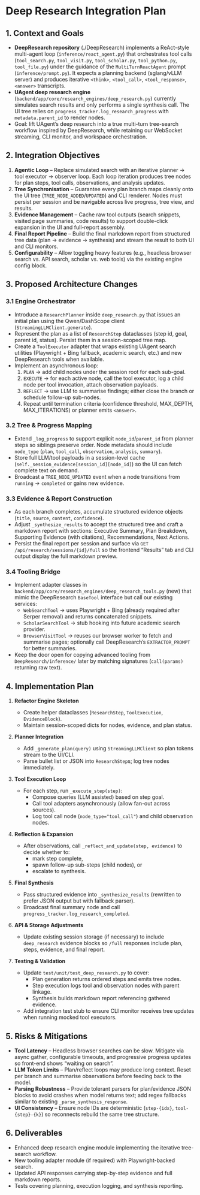 # Deep Research Integration Plan

## 1. Context and Goals

- **DeepResearch repository** (./DeepResearch) implements a ReAct-style multi-agent loop (`inference/react_agent.py`) that orchestrates tool calls (`tool_search.py`, `tool_visit.py`, `tool_scholar.py`, `tool_python.py`, `tool_file.py`) under the guidance of the `MultiTurnReactAgent` prompt (`inference/prompt.py`). It expects a planning backend (sglang/vLLM server) and produces iterative `<think>`, `<tool_call>`, `<tool_response>`, `<answer>` transcripts.
- **UAgent deep research engine** (`backend/app/core/research_engines/deep_research.py`) currently simulates search results and only performs a single synthesis call. The UI tree relies on `progress_tracker.log_research_progress` with `metadata.parent_id` to render nodes.
- Goal: lift UAgent’s deep research into a true multi-turn tree-search workflow inspired by DeepResearch, while retaining our WebSocket streaming, CLI monitor, and workspace orchestration.

## 2. Integration Objectives

1. **Agentic Loop** – Replace simulated search with an iterative planner → tool executor → observer loop. Each loop iteration produces tree nodes for plan steps, tool calls, observations, and analysis updates.
2. **Tree Synchronisation** – Guarantee every plan branch maps cleanly onto the UI tree (`TREE_NODE_ADDED`/`UPDATED`) and CLI renderer. Nodes must persist per session and be navigable across live progress, tree view, and results.
3. **Evidence Management** – Cache raw tool outputs (search snippets, visited page summaries, code results) to support double-click expansion in the UI and full-report assembly.
4. **Final Report Pipeline** – Build the final markdown report from structured tree data (plan → evidence → synthesis) and stream the result to both UI and CLI monitors.
5. **Configurability** – Allow toggling heavy features (e.g., headless browser search vs. API search, scholar vs. web tools) via the existing engine config block.

## 3. Proposed Architecture Changes

### 3.1 Engine Orchestrator
- Introduce a `ResearchPlanner` inside `deep_research.py` that issues an initial plan using the Qwen/DashScope client (`StreamingLLMClient.generate`).
- Represent the plan as a list of `ResearchStep` dataclasses (step id, goal, parent id, status). Persist them in a session-scoped tree map.
- Create a `ToolExecutor` adapter that wraps existing UAgent search utilities (Playwright + Bing fallback, academic search, etc.) and new DeepResearch tools when available.
- Implement an asynchronous loop:
  1. `PLAN` → add child nodes under the session root for each sub-goal.
  2. `EXECUTE` → for each active node, call the tool executor, log a child node per tool invocation, attach observation payloads.
  3. `REFLECT` → use LLM to summarise findings; either close the branch or schedule follow-up sub-nodes.
  4. Repeat until termination criteria (confidence threshold, MAX_DEPTH, MAX_ITERATIONS) or planner emits `<answer>`.

### 3.2 Tree & Progress Mapping
- Extend `_log_progress` to support explicit `node_id`/`parent_id` from planner steps so siblings preserve order. Node metadata should include `node_type` (`plan`, `tool_call`, `observation`, `analysis`, `summary`).
- Store full LLM/tool payloads in a session-level cache (`self._session_evidence[session_id][node_id]`) so the UI can fetch complete text on demand.
- Broadcast a `TREE_NODE_UPDATED` event when a node transitions from `running` → `completed` or gains new evidence.

### 3.3 Evidence & Report Construction
- As each branch completes, accumulate structured evidence objects (`title`, `source`, `content`, `confidence`).
- Adjust `_synthesize_results` to accept the structured tree and craft a markdown report with sections: Executive Summary, Plan Breakdown, Supporting Evidence (with citations), Recommendations, Next Actions.
- Persist the final report per session and surface via `GET /api/research/sessions/{id}/full` so the frontend “Results” tab and CLI output display the full markdown preview.

### 3.4 Tooling Bridge
- Implement adapter classes in `backend/app/core/research_engines/deep_research_tools.py` (new) that mimic the DeepResearch `BaseTool` interface but call our existing services:
  - `WebSearchTool` → uses Playwright + Bing (already required after Serper removal) and returns concatenated snippets.
  - `ScholarSearchTool` → stub hooking into future academic search provider.
  - `BrowserVisitTool` → reuses our browser worker to fetch and summarise pages; optionally call DeepResearch’s `EXTRACTOR_PROMPT` for better summaries.
- Keep the door open for copying advanced tooling from `DeepResearch/inference/` later by matching signatures (`call(params)` returning raw text).

## 4. Implementation Plan

1. **Refactor Engine Skeleton**
   - Create helper dataclasses (`ResearchStep`, `ToolExecution`, `EvidenceBlock`).
   - Maintain session-scoped dicts for nodes, evidence, and plan status.

2. **Planner Integration**
   - Add `_generate_plan(query)` using `StreamingLLMClient` so plan tokens stream to the UI/CLI.
   - Parse bullet list or JSON into `ResearchStep`s; log tree nodes immediately.

3. **Tool Execution Loop**
   - For each step, run `_execute_step(step)`:
     - Compose queries (LLM assisted) based on step goal.
     - Call tool adapters asynchronously (allow fan-out across sources).
     - Log tool call node (`node_type="tool_call"`) and child observation nodes.

4. **Reflection & Expansion**
   - After observations, call `_reflect_and_update(step, evidence)` to decide whether to:
     - mark step complete,
     - spawn follow-up sub-steps (child nodes), or
     - escalate to synthesis.

5. **Final Synthesis**
   - Pass structured evidence into `_synthesize_results` (rewritten to prefer JSON output but with fallback parser).
   - Broadcast final summary node and call `progress_tracker.log_research_completed`.

6. **API & Storage Adjustments**
   - Update existing session storage (if necessary) to include `deep_research` evidence blocks so `/full` responses include plan, steps, evidence, and final report.

7. **Testing & Validation**
   - Update `test/unit/test_deep_research.py` to cover:
     - Plan generation returns ordered steps and emits tree nodes.
     - Step execution logs tool and observation nodes with parent linkage.
     - Synthesis builds markdown report referencing gathered evidence.
   - Add integration test stub to ensure CLI monitor receives tree updates when running mocked tool executors.

## 5. Risks & Mitigations

- **Tool Latency** – Headless browser searches can be slow. Mitigate via async gather, configurable timeouts, and progressive progress updates so front-end shows “waiting on search”.
- **LLM Token Limits** – Plan/reflect loops may produce long context. Reset per branch and summarise observations before feeding back to the model.
- **Parsing Robustness** – Provide tolerant parsers for plan/evidence JSON blocks to avoid crashes when model returns text; add regex fallbacks similar to existing `_parse_synthesis_response`.
- **UI Consistency** – Ensure node IDs are deterministic (`step-{idx}`, `tool-{step}-{k}`) so reconnects rebuild the same tree structure.

## 6. Deliverables

- Enhanced deep research engine module implementing the iterative tree-search workflow.
- New tooling adapter module (if required) with Playwright-backed search.
- Updated API responses carrying step-by-step evidence and full markdown reports.
- Tests covering planning, execution logging, and synthesis reporting.

